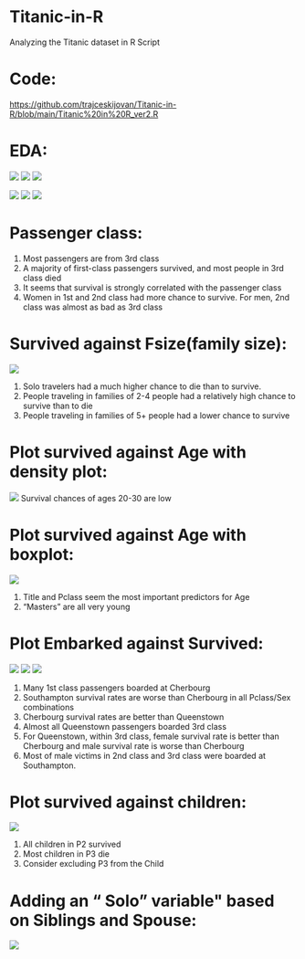 # Titanic-in-R
Analyzing the Titanic dataset in R Script

# Code:
https://github.com/trajceskijovan/Titanic-in-R/blob/main/Titanic%20in%20R_ver2.R

# EDA:
![](samples/Titanic1.png)
![](samples/Titanic2.png)
![](samples/Titanic3samples/.png)

![](samples/Titanic4.png)
![](samples/Titanic5.png)
![](samples/Titanic6.png)

# Passenger class:
1. Most passengers are from 3rd class
2. A majority of first-class passengers survived, and most people in 3rd class died
3. It seems that survival is strongly correlated with the passenger class
4. Women in 1st and 2nd class had more chance to survive. For men, 2nd class was almost as bad as 3rd class

# Survived against Fsize(family size):
![](samples/Titanic7.png)
1. Solo travelers had a much higher chance to die than to survive.
2. People traveling in families of 2-4 people had a relatively high chance to survive than to die
3. People traveling in families of 5+ people had a lower chance to survive

# Plot survived against Age with density plot:
![](samples/Titanic8.png)
Survival chances of ages 20-30 are low

#  Plot survived against Age with boxplot: 
![](samples/Titanic9.png)
1. Title and Pclass seem the most important predictors for Age
2. “Masters” are all very young

# Plot Embarked against Survived:
![](samples/Titanic10.png)
![](samples/Titanic11.png)
![](samples/Titanic12.png)

1. Many 1st class passengers boarded at Cherbourg
2. Southampton survival rates are worse than Cherbourg in all Pclass/Sex combinations
3. Cherbourg survival rates are better than Queenstown
4. Almost all Queenstown passengers boarded 3rd class
5. For Queenstown, within 3rd class, female survival rate is better than Cherbourg and male survival rate is worse than Cherbourg
6. Most of male victims in 2nd class and 3rd class were boarded at Southampton.

# Plot survived against children:
![](samples/Titanic13.png)

1. All children in P2 survived
2. Most children in P3 die
3. Consider excluding P3 from the Child

# Adding an “ Solo” variable" based on Siblings and Spouse:
![](samples/Titanic14.png)

